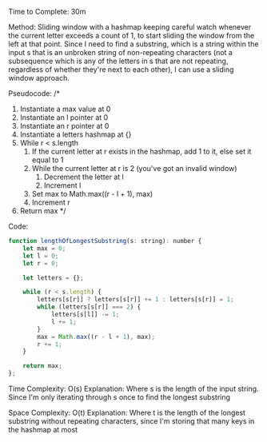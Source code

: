 Time to Complete: 30m

Method: Sliding window with a hashmap keeping careful watch whenever the current letter exceeds a count of 1, to start sliding the window from the left at that point. Since I need to find a substring, which is a string within the input s that is an unbroken string of non-repeating characters (not a subsequence which is any of the letters in s that are not repeating, regardless of whether they're next to each other), I can use a sliding window approach.

Pseudocode:
/*
1. Instantiate a max value at 0
2. Instantiate an l pointer at 0
3. Instantiate an r pointer at 0
4. Instantiate a letters hashmap at {}
5. While r < s.length
    1. If the current letter at r exists in the hashmap, add 1 to it, else set it equal to 1
    2. While the current letter at r is 2 (you've got an invalid window)
        1. Decrement the letter at l
        2. Increment l
    3. Set max to Math.max((r - l + 1), max)
    4. Increment r
6. Return max
*/

Code:

```js
function lengthOfLongestSubstring(s: string): number {
    let max = 0;
    let l = 0;
    let r = 0;

    let letters = {};

    while (r < s.length) {
        letters[s[r]] ? letters[s[r]] += 1 : letters[s[r]] = 1;
        while (letters[s[r]] === 2) {
            letters[s[l]] -= 1;
            l += 1;
        }
        max = Math.max((r - l + 1), max);
        r += 1;
    }

    return max;
};
```


Time Complexity: O(s)
Explanation: Where s is the length of the input string. Since I'm only iterating through s once to find the longest substring

Space Complexity: O(t)
Explanation: Where t is the length of the longest substring without repeating characters, since I'm storing that many keys in the hashmap at most
